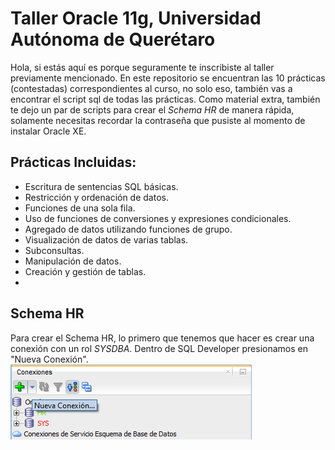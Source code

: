 # Taller Oracle 11g, Universidad Autónoma de Querétaro
Hola, si estás aquí es porque seguramente te inscribiste al taller previamente mencionado. En este repositorio se encuentran las 10 prácticas (contestadas) correspondientes al curso, no solo eso, también vas a encontrar el script sql de todas las prácticas. Como material extra, también te dejo un par de scripts para crear el *Schema HR* de manera rápida, solamente necesitas recordar la contraseña que pusiste al momento de instalar Oracle XE.

## Prácticas Incluidas:

 - Escritura de sentencias SQL básicas.
 - Restricción y ordenación de datos.
 - Funciones de una sola fila.
 - Uso de funciones de conversiones y expresiones condicionales.
 - Agregado de datos utilizando funciones de grupo.
 - Visualización de datos de varias tablas.
 - Subconsultas.
 - Manipulación de datos.
 - Creación y gestión de tablas.
 - 
  
## Schema HR
Para crear el Schema HR, lo primero que tenemos que hacer es crear una conexión con un rol *SYSDBA*.
Dentro de SQL Developer presionamos en "Nueva Conexión".
![Nueva Conexion](https://github.com/OrlandoDuranPY/TallerOracle11G/blob/main/img/Crear%20conexion.png)
